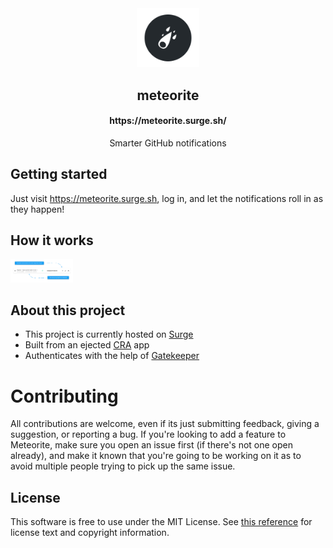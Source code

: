 <div align="center">
  <img width="100" src=".github/logo.png" />
  <h2>meteorite</h2>
  <h4>https://meteorite.surge.sh/</h4>
  <p>Smarter GitHub notifications</p>
</div>

## Getting started

Just visit https://meteorite.surge.sh, log in, and let the notifications roll in as they happen!

## How it works

<img width="100" src=".github/example-row.png" />

## About this project

 - This project is currently hosted on [Surge](https://surge.sh/)
 - Built from an ejected [CRA](https://github.com/facebook/create-react-app) app
 - Authenticates with the help of [Gatekeeper](https://github.com/prose/gatekeeper)

# Contributing

All contributions are welcome, even if its just submitting feedback, giving a suggestion, or reporting a bug. If you're looking to add a feature to Meteorite, make sure you open an issue first (if there's not one open already), and make it known that you're going to be working on it as to avoid multiple people trying to pick up the same issue.

## License

This software is free to use under the MIT License. See [this reference](https://opensource.org/licenses/MIT) for license text and copyright information.
